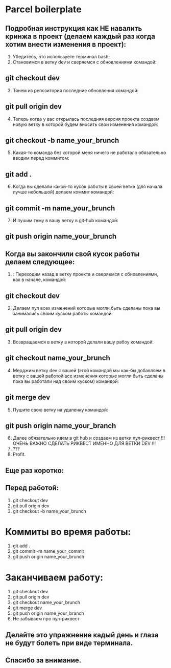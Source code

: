 # Parcel boilerplate

## Подробная инструкция как НЕ навалить кринжа в проект (делаем каждый раз когда хотим внести изменения в проект):

1. Убедитесь, что используете терминал bash;
2. Становимся в ветку dev и сверяемся с обновлениями командой:

## git checkout dev

3. Тянем из репозитория последние обновления командой:

## git pull origin dev

4. Теперь когда у вас открылась последняя версия проекта создаем новую ветку в которой будем вносить
   свои изменения командой:

## git checkout -b name_your_brunch

5. Какая-то команда без которой меня ничего не работало обязательно вводим перед коммитом:

## git add .

6. Когда вы сделали какой-то кусок работы в своей ветке (для начала лучше небольшой) делаем коммит
   командой:

## git commit -m name_your_brunch

7. И пушим тему в вашу ветку в git-hub командой:

## git push origin name_your_brunch

<!-- 5 - 7 можно делать много раз пока занимаетесь своим куском работы если хотите перестраховаться -->

## Когда вы закончили свой кусок работы делаем следующее:

1. : Переходим назад в ветку проекта и сверяемся с обновлениями, как в начале, командой:

## git checkout dev

2. Делаем пул всех изменений которые могли быть сделаны пока вы занимались своим куском работы
   командой:

## git pull origin dev

3. Возвращаемся в ветку в которой делали вашу рабоу командой:

## git checkout name_your_brunch

4. Мерджим ветку dev c вашей (этой командой мы как-бы добавляем в ветку с вашей работой все
   изменения которые могли быть сделаны пока вы работали над своим куском) командой:

## git merge dev

5. Пушите свою ветку на удаленку командой:

## git push origin name_your_branch

6. Далее обязательно идем в git hub и создаем из ветки пул-риквест !!! ОЧЕНЬ ВАЖНО СДЕЛАТЬ РИКВЕСТ
   ИМЕННО ДЛЯ ВЕТКИ DEV !!!
7. ???
8. Profit.

## Еще раз коротко:

## Перед работой:

1. git checkout dev
2. git pull origin dev
3. git checkout -b name_your_brunch

# Коммиты во время работы:

1. git add .
2. git commit -m name_your_commit
3. git push origin name_your_brunch

# Заканчиваем работу:

1. git checkout dev
2. git pull origin dev
3. git checkout name_your_brunch
4. git merge dev
5. git push origin name_your_branch
6. Не забываем про пул-риквест

## Делайте это упражнение кадый день и глаза не будут болеть при виде терминала.

## Спасибо за внимание.
